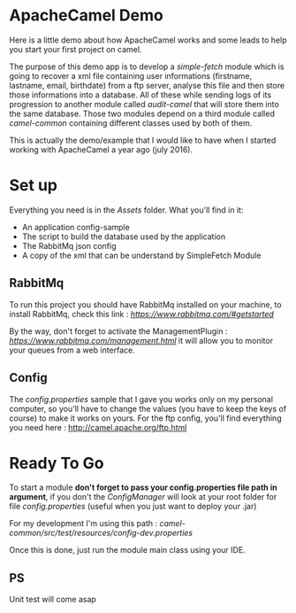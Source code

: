 # ApacheCamel Demo

Here is a little demo about how ApacheCamel works and some leads to help you start your first project on camel.

The purpose of this demo app is to develop a _simple-fetch_ module which is going to recover a xml file containing user informations (firstname, lastname, email, birthdate) from a ftp server, analyse this file and then store those informations into a database. All of these while sending logs of its progression to another module called _audit-camel_ that will store them into the same database. Those two modules depend on a third module called _camel-common_ containing different classes used by both of them.

This is actually the demo/example that I would like to have when I started
working with ApacheCamel a year ago (july 2016).


# Set up

Everything you need is in the _Assets_ folder.
What you'll find in it:
* An application config-sample
* The script to build the database used by the application
* The RabbitMq json config
* A copy of the xml that can be understand by SimpleFetch Module


## RabbitMq

To run this project you should have RabbitMq installed on your machine, to install
RabbitMq, check this link : _https://www.rabbitmq.com/#getstarted_

By the way, don't forget to activate the ManagementPlugin : _https://www.rabbitmq.com/management.html_ it will allow you to monitor your queues from a web interface.

## Config

The _config.properties_ sample that I gave you works only on my personal computer, so you'll have to change the values (you have to keep the keys of course) to make it works on yours.
For the ftp config, you'll find everything you need here : http://camel.apache.org/ftp.html

# Ready To Go

To start a module **don't forget to pass your config.properties file path
in argument**, if you don't the _ConfigManager_ will look at your root folder for file _config.properties_ (useful when you just want to deploy your .jar)

For my development I'm using this path : _camel-common/src/test/resources/config-dev.properties_

Once this is done, just run the module main class using your IDE.

## PS 
Unit test will come asap
